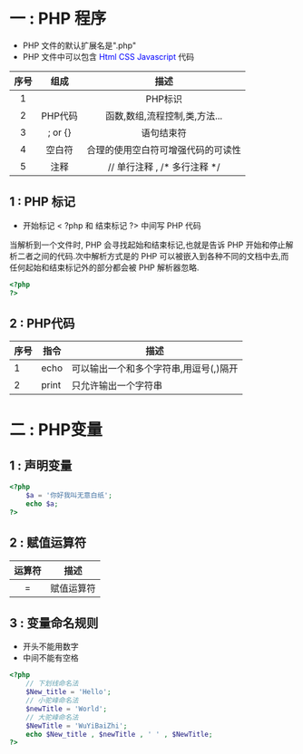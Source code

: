 # 一 : PHP 程序
<ul>
    <li>PHP 文件的默认扩展名是".php"</li>
    <li>PHP 文件中可以包含 <span style="color: blue">Html CSS Javascript</span> 代码</li>
</ul>

| 序号 |     组成     |                描述                |
| :--: | :----------: | :--------------------------------: |
|  1   | <?php ... ?> |              PHP标识               |
|  2   |   PHP代码    |   函数,数组,流程控制,类,方法...    |
|  3   |   ; or {}    |             语句结束符             |
|  4   |    空白符    | 合理的使用空白符可增强代码的可读性 |
|  5   |     注释     |    // 单行注释 , /* 多行注释 */    |

## 1 : PHP 标记

<ul><li>开始标记 < ?php 和 结束标记 ?> 中间写 PHP 代码</li></ul>

当解析到一个文件时, PHP 会寻找起始和结束标记,也就是告诉 PHP 开始和停止解析二者之间的代码.次中解析方式是的 PHP 可以被嵌入到各种不同的文档中去,而任何起始和结束标记外的部分都会被 PHP 解析器忽略.

```php
<?php
?>
```
## 2 : PHP代码

| 序号 | 指令  | 描述                                   |
| ---- | ----- | -------------------------------------- |
| 1    | echo  | 可以输出一个和多个字符串,用逗号(,)隔开 |
| 2    | print | 只允许输出一个字符串                   |

# 二 : PHP变量

## 1 : 声明变量

```php
<?php
	$a = '你好我叫无意白纸';
	echo $a;
?>
```

## 2 : 赋值运算符

| 运算符 |    描述    |
| :----: | :--------: |
|   =    | 赋值运算符 |

## 3 : 变量命名规则

<ul>
    <li>开头不能用数字</li>
    <li>中间不能有空格</li>
</ul>

```php
<?php
	// 下划线命名法
    $New_title = 'Hello';
    // 小驼峰命名法
    $newTitle = 'World';
    // 大驼峰命名法
    $NewTitle = 'WuYiBaiZhi';
    echo $New_title , $newTitle , ' ' , $NewTitle;
?>
```


